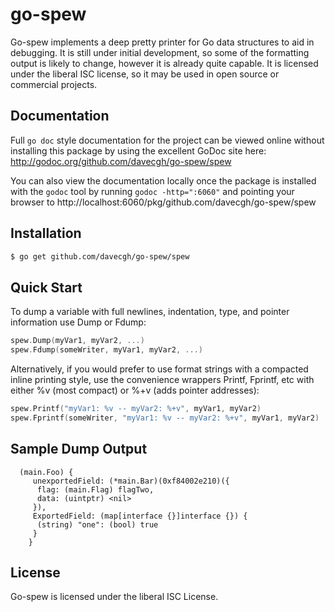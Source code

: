 go-spew
=======

Go-spew implements a deep pretty printer for Go data structures to aid in
debugging.  It is still under initial development, so some of the formatting
output is likely to change, however it is already quite capable.   It is
licensed under the liberal ISC license, so it may be used in open source or
commercial projects.

## Documentation

Full `go doc` style documentation for the project can be viewed online without
installing this package by using the excellent GoDoc site here:
http://godoc.org/github.com/davecgh/go-spew/spew

You can also view the documentation locally once the package is installed with
the `godoc` tool by running `godoc -http=":6060"` and pointing your browser to
http://localhost:6060/pkg/github.com/davecgh/go-spew/spew

## Installation

```bash
$ go get github.com/davecgh/go-spew/spew
```

## Quick Start

To dump a variable with full newlines, indentation, type, and pointer
information use Dump or Fdump:

```Go
spew.Dump(myVar1, myVar2, ...)
spew.Fdump(someWriter, myVar1, myVar2, ...)
```

Alternatively, if you would prefer to use format strings with a compacted inline
printing style, use the convenience wrappers Printf, Fprintf, etc with either
%v (most compact) or %+v (adds pointer addresses):

```Go
spew.Printf("myVar1: %v -- myVar2: %+v", myVar1, myVar2)
spew.Fprintf(someWriter, "myVar1: %v -- myVar2: %+v", myVar1, myVar2)
```

## Sample Dump Output

```
  (main.Foo) {
	 unexportedField: (*main.Bar)(0xf84002e210)({
	  flag: (main.Flag) flagTwo,
	  data: (uintptr) <nil>
	 }),
	 ExportedField: (map[interface {}]interface {}) {
	  (string) "one": (bool) true
	 }
	}
```

## License

Go-spew is licensed under the liberal ISC License.
